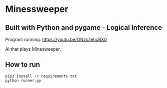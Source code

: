 # Minessweeper

## Built with Python and pygame - Logical Inference
Program running:  https://youtu.be/ONzszehcBX0

 AI that plays Minesweeper.

## How to run

```
pip3 install -r requirements.txt
python runner.py

```


